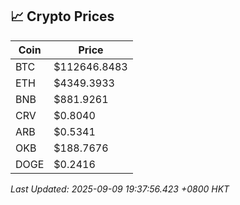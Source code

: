 ## 📈 Crypto Prices

| Coin | Price |
| ---- | ----- |
| BTC | $112646.8483 |
| ETH | $4349.3933 |
| BNB | $881.9261 |
| CRV | $0.8040 |
| ARB | $0.5341 |
| OKB | $188.7676 |
| DOGE | $0.2416 |

_Last Updated: 2025-09-09 19:37:56.423 +0800 HKT_
